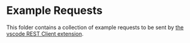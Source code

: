 # Example Requests

This folder contains a collection of example requests to be sent by [the vscode REST Client extension](https://marketplace.visualstudio.com/items?itemName=humao.rest-client).

